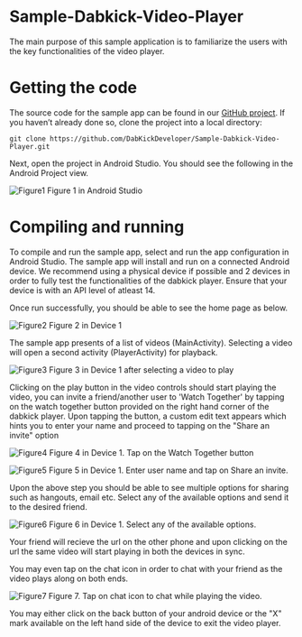 # Sample-Dabkick-Video-Player
The main purpose of this sample application is to familiarize the users with the key functionalities of the video player.

# Getting the code

The source code for the sample app can be found in our [GitHub project](https://github.com/DabKickDeveloper/Sample-Dabkick-Video-Player.git). If you haven’t already done so, clone the project into a local directory:

    git clone https://github.com/DabKickDeveloper/Sample-Dabkick-Video-Player.git

Next, open the project in Android Studio. You should see the following in the Android Project view.
                                        
![Figure1](https://user-images.githubusercontent.com/13344744/44399170-245a2400-a564-11e8-82dd-1963403fa98c.png)
                                       Figure 1 in Android Studio
                                        
                                        

# Compiling and running 

To compile and run the sample app, select and run the app configuration in Android Studio. The sample app will install and run on a connected Android device. We recommend using a physical device if possible and 2 devices in order to fully test the functionalities of the dabkick player. Ensure that your device is with an API level of atleast 14.

Once run successfully, you should be able to see the home page as below. 

![Figure2](https://user-images.githubusercontent.com/13344744/44399758-579db280-a566-11e8-8bad-d5e3444f664b.png)
                                        Figure 2 in Device 1



The sample app presents of a list of videos (MainActivity). Selecting a video will open a second activity (PlayerActivity) for playback. 

![Figure3](https://user-images.githubusercontent.com/13344744/44400404-a4828880-a568-11e8-8e58-3d3282115f82.jpg)
                                      Figure 3 in Device 1 after selecting a video to play
                                      
                                      
                                      
Clicking on the play button in the video controls should start playing the video, you can invite a friend/another user to 'Watch Together' by tapping on the watch together button provided on the right hand corner of the dabkick player. Upon tapping the button, a custom edit text appears which hints you to enter your name and proceed to tapping on the "Share an invite" option
 
 ![Figure4](https://user-images.githubusercontent.com/13344744/44400642-94b77400-a569-11e8-807d-6881fe7d9571.jpg)
                                   Figure 4 in Device 1. Tap on the Watch Together button
                                    
  
  
  
![Figure5](https://user-images.githubusercontent.com/13344744/44400997-caa92800-a56a-11e8-89f8-138c241e637c.jpg)
                                    Figure 5 in Device 1. Enter user name and tap on Share an invite.
                                    
                                    
 Upon the above step you should be able to see multiple options for sharing such as hangouts, email etc. Select any of the available options and send it to the desired friend. 
 
 
 ![Figure6](https://user-images.githubusercontent.com/13344744/44401676-0218d400-a56d-11e8-9666-0711c3e5271a.jpg)
                                   Figure 6 in Device 1. Select any of the available options.
 
 Your friend will recieve the url on the other phone and upon clicking on the url the same video will start playing in both the devices in sync.
 
 You may even tap on the chat icon in order to chat with your friend as the video plays along on both ends.
 
 ![Figure7](https://user-images.githubusercontent.com/13344744/44401707-21affc80-a56d-11e8-994f-acd05ddc7e5c.jpg)
                                   Figure 7. Tap on chat icon to chat while playing the video.
                                   
                                   
  You may either click on the back button of your android device or the "X" mark available on the left hand side of the device to exit the video player.

                                    
              
                                    
  
 


